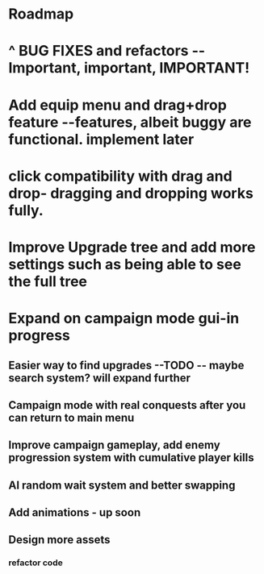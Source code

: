 # Roadmap

# ^ BUG FIXES and refactors --Important, important, IMPORTANT!

# Add equip menu and drag+drop feature --features, albeit buggy are functional. implement later

# click compatibility with drag and drop- dragging and dropping works fully.

# Improve Upgrade tree and add more settings such as being able to see the full tree

# Expand on campaign mode gui-in progress

## Easier way to find upgrades --TODO -- maybe search system? will expand further

## Campaign mode with real conquests after you can return to main menu

## Improve campaign gameplay, add enemy progression system with cumulative player kills

## AI random wait system and better swapping

## Add animations - up soon

## Design more assets

### refactor code
